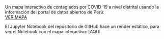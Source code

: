 Un mapa interactivo de contagiados por COVID-19 a nivel distrital usando la información del portal de datos abiertos de Perú:  
[VER MAPA](https://drodrigo96.github.io/CONTAGIOS%20COVID19.html)

El Jupyter Notebook del repositorio de GitHub hace un render estático, para ver el Notebook con el mapa interactivo: [AQUÍ
